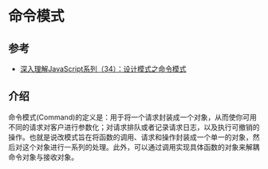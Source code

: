 # 命令模式
## 参考
- [深入理解JavaScript系列（34）：设计模式之命令模式](http://www.cnblogs.com/TomXu/archive/2012/03/08/2358593.html)

## 介绍
命令模式(Command)的定义是：用于将一个请求封装成一个对象，从而使你可用不同的请求对客户进行参数化；对请求排队或者记录请求日志，以及执行可撤销的操作。也就是说改模式旨在将函数的调用、请求和操作封装成一个单一的对象，然后对这个对象进行一系列的处理。此外，可以通过调用实现具体函数的对象来解耦命令对象与接收对象。
